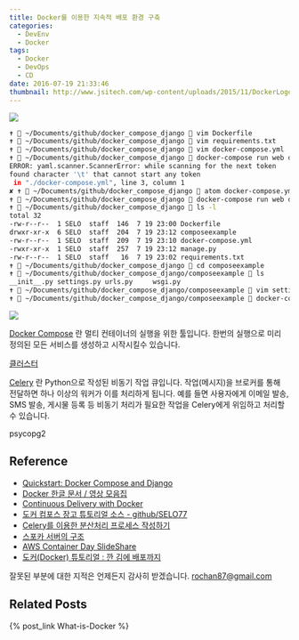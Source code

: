```yaml
---
title: Docker를 이용한 지속적 배포 환경 구축
categories:
  - DevEnv
  - Docker
tags:
  - Docker
  - DevOps
  - CD
date: 2016-07-19 21:33:46
thumbnail: http://www.jsitech.com/wp-content/uploads/2015/11/DockerLogo.png
---
```


<img src="https://d21ii91i3y6o6h.cloudfront.net/gallery_images/from_proof/1026/large/1396373089/docker.png">

```bash
✝  ~/Documents/github/docker_compose_django  vim Dockerfile
✝  ~/Documents/github/docker_compose_django  vim requirements.txt
✝  ~/Documents/github/docker_compose_django  vim docker-compose.yml
✝  ~/Documents/github/docker_compose_django  docker-compose run web django-admin.py startproject composeexample .
ERROR: yaml.scanner.ScannerError: while scanning for the next token
found character '\t' that cannot start any token
 in "./docker-compose.yml", line 3, column 1
✘ ✝  ~/Documents/github/docker_compose_django  atom docker-compose.yml
✝  ~/Documents/github/docker_compose_django  docker-compose run web django-admin.py startproject composeexample .
✝  ~/Documents/github/docker_compose_django  ls -l
total 32
-rw-r--r--  1 SELO  staff  146  7 19 23:00 Dockerfile
drwxr-xr-x  6 SELO  staff  204  7 19 23:12 composeexample
-rw-r--r--  1 SELO  staff  209  7 19 23:10 docker-compose.yml
-rwxr-xr-x  1 SELO  staff  257  7 19 23:12 manage.py
-rw-r--r--  1 SELO  staff   16  7 19 23:02 requirements.txt
✝  ~/Documents/github/docker_compose_django  cd composeexample
✝  ~/Documents/github/docker_compose_django/composeexample  ls
__init__.py settings.py urls.py     wsgi.py
✝  ~/Documents/github/docker_compose_django/composeexample  vim settings.py
✝  ~/Documents/github/docker_compose_django/composeexample  docker-compose up
```

<img src="https://blog.docker.com/media/2015/09/docker-hub-diagram.png">

[Docker Compose](https://docs.docker.com/compose/overview/) 란 멀티 컨테이너의 실행을 위한 툴입니다. 한번의 실행으로 미리 정의된 모든 서비스를 생성하고 시작시킬수 있습니다.

[클러스터](https://ko.wikipedia.org/wiki/%EC%BB%B4%ED%93%A8%ED%84%B0_%ED%81%B4%EB%9F%AC%EC%8A%A4%ED%84%B0)

[Celery](http://www.celeryproject.org/) 란 Python으로 작성된 비동기 작업 큐입니다. 작업(메시지)을 브로커를 통해 전달하면 하나 이상의 워커가 이를 처리하게 됩니다. 예를 들면 사용자에게 이메일 발송, SMS 발송, 게시물 등록 등 비동기 처리가 필요한 작업을 Celery에게 위임하고 처리할 수 있습니다.

psycopg2


## Reference
* [Quickstart: Docker Compose and Django](https://docs.docker.com/compose/django/)
* [Docker 한글 문서 / 영상 모음집](http://documents.docker.co.kr/)
* [Continuous Delivery with Docker](http://xebia.github.io/cd-with-docker/#/)
* [도커 컴포스 장고 튜토리얼 소스 - github/SELO77](https://github.com/SELO77/docker_compose_django)
* [Celery를 이용한 분산처리 프로세스 작성하기](https://medium.com/sunhyoups-story/celery-b96eb337b9cf#.2jmk71j60)
* [스포카 서버의 구조](https://spoqa.github.io/2011/12/24/about-spoqa-server-stack.html)
* [AWS Container Day SlideShare](http://www.slideshare.net/awskorea/aws-container-day)
* [도커(Docker) 튜토리얼 : 깐 김에 배포까지](http://blog.nacyot.com/articles/2014-01-27-easy-deploy-with-docker/)

잘못된 부분에 대한 지적은 언제든지 감사히 받겠습니다.
[rochan87@gmail.com](rochan87@gmail.com)

## Related Posts
{% post_link What-is-Docker %}
<br/>
